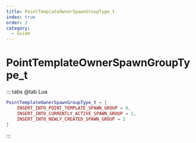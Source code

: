 ```yaml
---
title: PointTemplateOwnerSpawnGroupType_t
index: true
order: 2
category:
  - Guide
---
```


# PointTemplateOwnerSpawnGroupType_t
::: tabs
@tab Lua
```lua
PointTemplateOwnerSpawnGroupType_t = {
    INSERT_INTO_POINT_TEMPLATE_SPAWN_GROUP = 0,
    INSERT_INTO_CURRENTLY_ACTIVE_SPAWN_GROUP = 1,
    INSERT_INTO_NEWLY_CREATED_SPAWN_GROUP = 2
}
```
:::